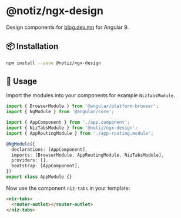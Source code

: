 # @notiz/ngx-design

Design components for [blog.dev.mn](https://blog.dev.mn) for Angular 9.

## 📦 Installation

```bash
npm install --save @notiz/ngx-design
```

## 🔨 Usage

Import the modules into your components for example `NizTabsModule`.

```ts
import { BrowserModule } from '@angular/platform-browser';
import { NgModule } from '@angular/core';

import { AppComponent } from './app.component';
import { NizTabsModule } from '@notiz/ngx-design';
import { AppRoutingModule } from './app-routing.module';

@NgModule({
  declarations: [AppComponent],
  imports: [BrowserModule, AppRoutingModule, NizTabsModule],
  providers: [],
  bootstrap: [AppComponent],
})
export class AppModule {}
```

Now use the component `niz-tabs` in your template:

```html
<niz-tabs>
  <router-outlet></router-outlet>
</niz-tabs>
```
